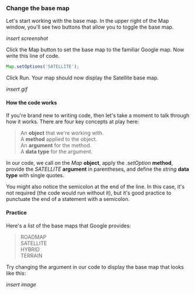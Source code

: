 ### Change the base map

Let's start working with the base map. In the upper right of the Map window, you'll see two buttons that allow you to toggle the base map.

*insert screenshot*

Click the Map button to set the base map to the familiar Google map. Now write this line of code.

```javascript
Map.setOptions('SATELLITE');
```
Click Run. Your map should now display the Satellite base map.

*insert gif*

#### How the code works

If you're brand new to writing code, then let's take a moment to talk through how it works. There are four key concepts at play here:

> An **object** that we're working with.  
> A **method** applied to the object.  
> An **argument** for the method.  
> A **data type** for the argument.   

In our code, we call on the *Map* **object**, apply the *.setOption* **method**, provide the  *SATELLITE* **argument** in parentheses, and define the *string* **data type** with single quotes.

You might also notice the semicolon at the end of the line. In this case, it's not required (the code would run without it), but it's good practice to punctuate the end of a statement with a semicolon.

#### Practice

Here's a list of the base maps that Google provides:
> ROADMAP  
> SATELLITE  
> HYBRID  
> TERRAIN  

Try changing the argument in our code to display the base map that looks like this:

*insert image*
